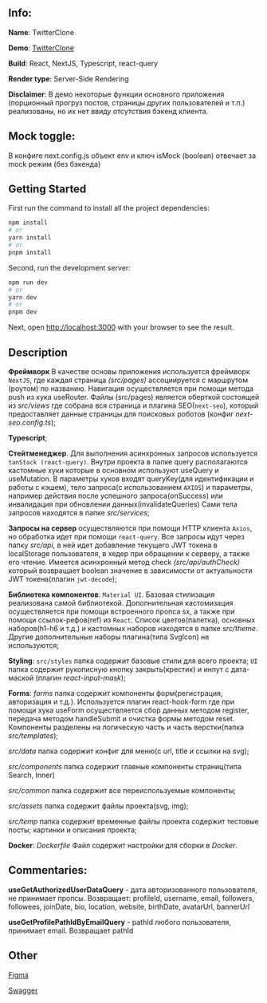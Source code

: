 ## Info:

**Name**: TwitterClone

**Demo**: [TwitterClone](https://twitter-clone-frontend-bd7qoxpud-nan-simons-projects.vercel.app/)

**Build**: React, NextJS, Typescript, react-query

**Render type**: Server-Side Rendering

**Disclaimer**: В демо некоторые функции основного приложения (порционный прогруз постов, страницы других пользователей и т.п.) реализованы, но их нет ввиду отсутствия бэкенд клиента.

## Mock toggle:

В конфиге next.config.js объект env и ключ isMock (boolean) отвечает за mock режим (без бэкенда)



## Getting Started

First run the command to install all the project dependencies:

```bash
npm install
# or
yarn install
# or
pnpm install
```

Second, run the development server:

```bash
npm run dev
# or
yarn dev
# or
pnpm dev
```

Next, open [http://localhost:3000](http://localhost:3000) with your browser to see the result.

## Description

**Фреймворк** В качестве основы приложения используется фреймворк `NextJS`, где каждая страница *(src/pages)* ассоциируется с маршрутом (роутом) по названию. Навигация осуществляется при помощи метода push из хука useRouter. Файлы (src/pages) является оберткой состоящей из *src/views* где собрана вся страница и плагина SEO(`next-seo`), который предоставляет данные страницы для поисковых роботов (конфиг *next-seo.config.ts*);

**Typescript**;

**Стейтменеджер**. Для выполнения асинхронных запросов используется `tanStack (react-query)`. Внутри проекта в папке query располагаются кастомные хуки которые в основном используют useQuery и useMutation. В параметры хуков входят queryKey(для идентификации и работы с кэшем), тело запроса(с использованием `AXIOS`) и параметры, например действия после успешного запроса(onSuccess) или инвалидация при обновлении данных(invalidateQueries) Сами тела запросов находятся в папке *src/services*;

**Запросы на сервер** осуществляются при помощи HTTP клиента `Axios`, но обработка идет при помощи `react-query`. Все запросы идут через папку *src/api*, в ней идет добавление текущего JWT токена в localStorage пользователя, в хедер при обращении к серверу, а также его чтение. Имеется асинхронный метод check *(src/api/authCheck)* который возвращает boolean значение в зависимости от актуальности JWT токена(плагин `jwt-decode`);

**Библиотека компонентов**: `Material UI`. Базовая стилизация реализована самой библиотекой. Дополнительная кастомизация осуществляется при помощи встроенного пропса sx, а также при помощи ссылок-рефов(ref) из `React`. Список цветов(палетка), основных наборов(h1-h6 и т.д.) и кастомных наборов находятся в папке *src/theme*. Другие дополнительные наборы плагина(типа SvgIcon) не используются;

**Styling**: `src/styles` папка содержит базовые стили для всего проекта; `UI` папка содержит рукописную кнопку закрыть(крестик) и инпут с дата-маской (плагин *react-input-mask*);

**Forms**: *forms* папка содержит компоненты форм(регистрация, авторизация и т.д.). Используется плагин react-hook-form где при помощи хука useForm осуществляется сбор данных методом register, передача методом handleSubmit и очистка формы методом reset. Компоненты разделены на логическую часть и часть верстки(папка *src/templates*);

*src/data* папка содержит конфиг для меню(с url, title и ссылки на svg);

*src/components* папка содержит главные компоненты страниц(типа Search, Inner)

*src/common* папка содержит все переиспользуемые компоненты;

*src/assets* папка содержит файлы проекта(svg, img);

*src/temp* папка содержит временные файлы проекта содержит тестовые посты; картинки и описания проекта;

**Docker**: *Dockerfile* Файл содержит настройки для сборки в *Docker*.

## Commentaries:

**useGetAuthorizedUserDataQuery** - дата авторизованного пользователя, не принимает пропсы. Возвращает: profileId, username, email, followers, followees, joinDate, bio, location, website, birthDate, avatarUrl, bannerUrl

**useGetProfilePathIdByEmailQuery** - pathId любого пользователя, принимает email. Возвращает pathId

## Other

[Figma](https://www.figma.com/file/nAWnZ0tbREj1erZ0e6nFsz/UI-Twitter-Web-(Community)?type=design&node-id=0-1&mode=design&t=jA0h6EaNIdxqmBSW-0)

[Swagger](http://localhost:8080/swagger-ui.html)